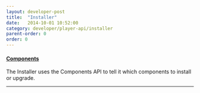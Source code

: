 ```yaml
---
layout: developer-post
title:  "Installer"
date:   2014-10-01 10:52:00
category: developer/player-api/installer
parent-order: 0
order: 0
---
```


#### [Components]({{site.absoluteurl}}developer/player-api/installer/components)

The Installer uses the Components API to tell it which components to install or upgrade.

***
